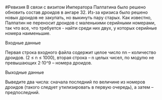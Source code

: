 #Ревизия
В связи с визитом Императора Палпатина было решено обновить состав дроидов в ангаре 32. Из-за кризиса было решено новых дроидов не закупать, но выкинуть пару старых. Как известно, Палпатин не переносит дроидов с маленькими серийными номерами, так что все, что требуется - найти среди них двух, у которых серийные номера наименьшие.

Входные данные

Первая строка входного файла содержит целое число nn – количество дроидов. (2 ≤ n ≤ 1000), вторая строка – n целых чисел, по модулю не превышающих 2⋅10^9
  – номера дроидов.

Выходные данные

Выведите два числа: сначала последний по величине из номеров дроидов (такого следует утилизировать в первую очередь), а затем – предпоследний.
